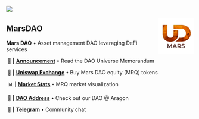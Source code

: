 ![](https://unidao.fund/unidao_logo_64.png) 

<img style="float: right;" src="https://github.com/unidao/MarsDAO/raw/master/unidao_mars.png" data-canonical-src="https://github.com/unidao/MarsDAO/raw/master/unidao_mars.png" width="96" height="96" />



## MarsDAO

**Mars DAO** • Asset management DAO leveraging DeFi services


&nbsp;📢 **|** [**Announcement**](https://github.com/unidao/Documents/blob/master/DAOUniverseMemorandum.pdf)&nbsp;**`•`**&nbsp;Read the DAO Universe Memorandum

&nbsp;🦄 **|** [**Uniswap Exchange**](https://uniswap.exchange/swap/0x47be00042af431016fb5561b6b47d457ebafcb6e)&nbsp;**`•`**&nbsp;Buy Mars DAO equity (MRQ) tokens

&nbsp;📊 **|** [**Market Stats**](https://uniswap.info/token/https://uniswap.info/token/0x47be00042af431016fb5561b6b47d457ebafcb6e)&nbsp;`•`&nbsp;MRQ market visualization

&nbsp;🤖 **|** [**DAO Address**](https://mainnet.aragon.org/#/collab19/home/)&nbsp;**`•`**&nbsp;Check out our DAO @ Aragon

&nbsp;💬 **|** [**Telegram**](https://t.me/unidao_en)&nbsp;**`•`**&nbsp;Community chat
